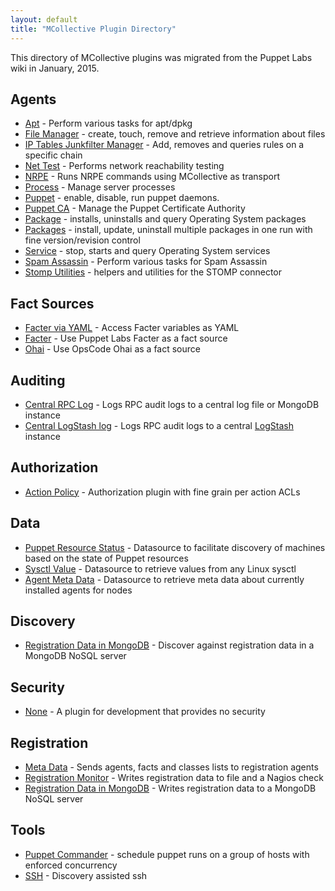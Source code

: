 ```yaml
---
layout: default
title: "MCollective Plugin Directory"
---
```


This directory of MCollective plugins was migrated from the Puppet Labs wiki in January, 2015.

## Agents

 * [Apt](apt.html) - Perform various tasks for apt/dpkg
 * [File Manager](agent_file_manager.html) - create, touch, remove and retrieve information about files
 * [IP Tables Junkfilter Manager](agent_iptables_junk_filter.html) - Add, removes and queries rules on a specific chain
 * [Net Test](net_test.html) - Performs network reachability testing
 * [NRPE](nrpe_agent.html) - Runs NRPE commands using MCollective as transport
 * [Process](process_management.html) - Manage server processes
 * [Puppet](puppet_agent.html) - enable, disable, run puppet daemons.
 * [Puppet CA](puppet_ca.html) - Manage the Puppet Certificate Authority
 * [Package](package.html) - installs, uninstalls and query Operating System packages
 * [Packages](packages.html) - install, update, uninstall multiple packages in one run with fine version/revision control
 * [Service](services.html) - stop, starts and query Operating System services
 * [Spam Assassin](spamassassin.html) - Perform various tasks for Spam Assassin
 * [Stomp Utilities](stomp_util.html) - helpers and utilities for the STOMP connector

## Fact Sources


 * [Facter via YAML](facter_via_yaml.html) - Access Facter variables as YAML
 * [Facter](facter.html) - Use Puppet Labs Facter as a fact source
 * [Ohai](ohai.html) - Use OpsCode Ohai as a fact source

## Auditing


 * [Central RPC Log](central_rpc_log.html) - Logs RPC audit logs to a central log file or MongoDB instance
 * [Central LogStash log](logstash_rpc_audit_logs.html) - Logs RPC audit logs to a central [LogStash](http://code.google.com/p/logstash/) instance

## Authorization

 * [Action Policy](authorization_action_policy.html) - Authorization plugin with fine grain per action ACLs

## Data

 * [Puppet Resource Status]() - Datasource to facilitate discovery of machines based on the state of Puppet resources
 * [Sysctl Value](sysctl_data.html) - Datasource to retrieve values from any Linux sysctl
 * [Agent Meta Data](agent_metadata.html) - Datasource to retrieve meta data about currently installed agents for nodes

## Discovery


 * [Registration Data in MongoDB](agent_registration_mongodb.html) - Discover against registration data in a MongoDB NoSQL server

## Security


 * [None](none.html) - A plugin for development that provides no security

## Registration


 * [Meta Data](agent_metadata.html) - Sends agents, facts and classes lists to registration agents
 * [Registration Monitor](agent_registration_monitor.html) - Writes registration data to file and a Nagios check
 * [Registration Data in MongoDB](agent_registration_mongodb.html) - Writes registration data to a MongoDB NoSQL server

## Tools


 * [Puppet Commander](puppet_commander.html) - schedule puppet runs on a group of hosts with enforced concurrency
 * [SSH](discovery_assisted_ssh.html) - Discovery assisted ssh
